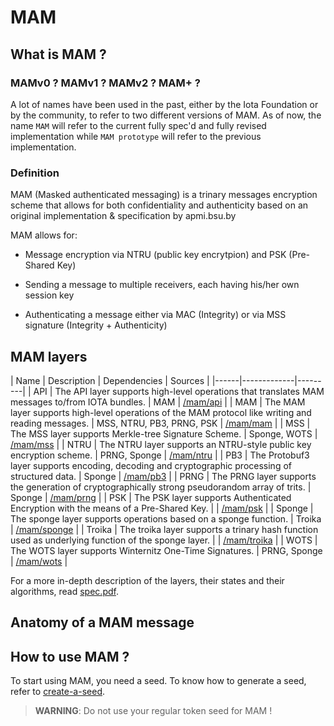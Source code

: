 # MAM

## What is MAM ?

### MAMv0 ? MAMv1 ? MAMv2 ? MAM+ ?

A lot of names have been used in the past, either by the Iota Foundation or by the community, to refer to two different versions of MAM. As of now, the name `MAM` will refer to the current fully spec'd and fully revised implementation while `MAM prototype` will refer to the previous implementation.

### Definition

MAM (Masked authenticated messaging) is a trinary messages encryption scheme
that allows for both confidentiality and authenticity based on an original
implementation & specification by apmi.bsu.by

MAM allows for:

- Message encryption via NTRU (public key encrytpion) and PSK (Pre-Shared Key)

- Sending a message to multiple receivers, each having his/her own session key

- Authenticating a message either via MAC (Integrity) or via MSS signature (Integrity + Authenticity)

## MAM layers


| Name | Description | Dependencies | Sources |
|------|-------------|---------|
| API | The API layer supports high-level operations that translates MAM messages to/from IOTA bundles. | MAM | [/mam/api](https://github.com/iotaledger/entangled/tree/develop/mam/api) |
| MAM | The MAM layer supports high-level operations of the MAM protocol like writing and reading messages. | MSS, NTRU, PB3, PRNG, PSK | [/mam/mam](https://github.com/iotaledger/entangled/tree/develop/mam/mam) |
| MSS | The MSS layer supports Merkle-tree Signature Scheme. | Sponge, WOTS | [/mam/mss](https://github.com/iotaledger/entangled/tree/develop/mam/mss) |
| NTRU | The NTRU layer supports an NTRU-style public key encryption scheme. | PRNG, Sponge | [/mam/ntru](https://github.com/iotaledger/entangled/tree/develop/mam/ntru) |
| PB3 | The Protobuf3 layer supports encoding, decoding and cryptographic processing of structured data. | Sponge | [/mam/pb3](https://github.com/iotaledger/entangled/tree/develop/mam/pb3) |
| PRNG | The PRNG layer supports the generation of cryptographically strong pseudorandom array of trits. | Sponge | [/mam/prng](https://github.com/iotaledger/entangled/tree/develop/mam/prng) |
| PSK | The PSK layer supports Authenticated Encryption with the means of a Pre-Shared Key. | | [/mam/psk](https://github.com/iotaledger/entangled/tree/develop/mam/psk) |
| Sponge | The sponge layer supports operations based on a sponge function. | Troika | [/mam/sponge](https://github.com/iotaledger/entangled/tree/develop/mam/sponge) |
| Troika | The troika layer supports a trinary hash function used as underlying function of the sponge layer. | | [/mam/troika](https://github.com/iotaledger/entangled/tree/develop/mam/troika) |
| WOTS | The WOTS layer supports Winternitz One-Time Signatures. | PRNG, Sponge | [/mam/wots](https://github.com/iotaledger/entangled/tree/develop/mam/wots) |

For a more in-depth description of the layers, their states and their algorithms, read [spec.pdf](https://github.com/iotaledger/entangled/blob/develop/mam/spec.pdf).

## Anatomy of a MAM message

## How to use MAM ?

To start using MAM, you need a seed. To know how to generate a seed, refer to [create-a-seed](https://docs.iota.org/docs/getting-started/0.1/tutorials/create-a-seed).

> **WARNING**: Do not use your regular token seed for MAM !
